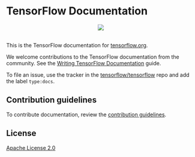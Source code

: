 # TensorFlow Documentation

<div align="center">
  <img src="https://www.tensorflow.org/images/tf_logo_transp.png"><br><br>
</div>

This is the TensorFlow documentation for [tensorflow.org](https://www.tensorflow.org).

We welcome contributions to the TensorFlow documentation from the community. See
the [Writing TensorFlow Documentation](https://www.tensorflow.org/community/documentation)
guide.

To file an issue, use the tracker in the [tensorflow/tensorflow](https://github.com/tensorflow/tensorflow/issues/new?template=20-documentation-issue.md) repo and add the label `type:docs`.

## Contribution guidelines

To contribute documentation, review the [contribution guidelines](CONTRIBUTING.md).

## License

[Apache License 2.0](LICENSE)
